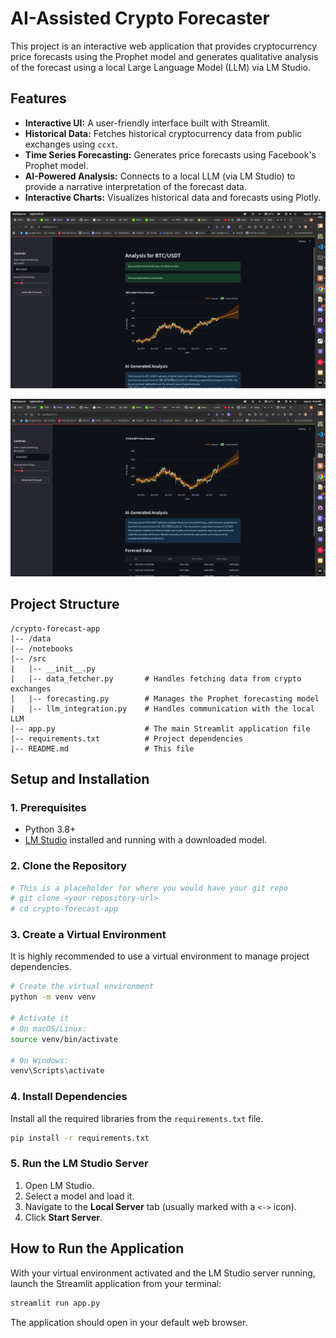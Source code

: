 # AI-Assisted Crypto Forecaster

This project is an interactive web application that provides cryptocurrency price forecasts using the Prophet model and generates qualitative analysis of the forecast using a local Large Language Model (LLM) via LM Studio.

## Features

-   **Interactive UI:** A user-friendly interface built with Streamlit.
-   **Historical Data:** Fetches historical cryptocurrency data from public exchanges using `ccxt`.
-   **Time Series Forecasting:** Generates price forecasts using Facebook's Prophet model.
-   **AI-Powered Analysis:** Connects to a local LLM (via LM Studio) to provide a narrative interpretation of the forecast data.
-   **Interactive Charts:** Visualizes historical data and forecasts using Plotly.

![alt text](image.png)

![alt text](image-1.png)

## Project Structure

```
/crypto-forecast-app
|-- /data
|-- /notebooks
|-- /src
|   |-- __init__.py
|   |-- data_fetcher.py       # Handles fetching data from crypto exchanges
|   |-- forecasting.py        # Manages the Prophet forecasting model
|   |-- llm_integration.py    # Handles communication with the local LLM
|-- app.py                    # The main Streamlit application file
|-- requirements.txt          # Project dependencies
|-- README.md                 # This file
```

## Setup and Installation

### 1. Prerequisites

-   Python 3.8+
-   [LM Studio](https://lmstudio.ai/) installed and running with a downloaded model.

### 2. Clone the Repository

```bash
# This is a placeholder for where you would have your git repo
# git clone <your-repository-url>
# cd crypto-forecast-app
```

### 3. Create a Virtual Environment

It is highly recommended to use a virtual environment to manage project dependencies.

```bash
# Create the virtual environment
python -m venv venv

# Activate it
# On macOS/Linux:
source venv/bin/activate

# On Windows:
venv\Scripts\activate
```

### 4. Install Dependencies

Install all the required libraries from the `requirements.txt` file.

```bash
pip install -r requirements.txt
```

### 5. Run the LM Studio Server

1.  Open LM Studio.
2.  Select a model and load it.
3.  Navigate to the **Local Server** tab (usually marked with a `<->` icon).
4.  Click **Start Server**.

## How to Run the Application

With your virtual environment activated and the LM Studio server running, launch the Streamlit application from your terminal:

```bash
streamlit run app.py
```

The application should open in your default web browser.
